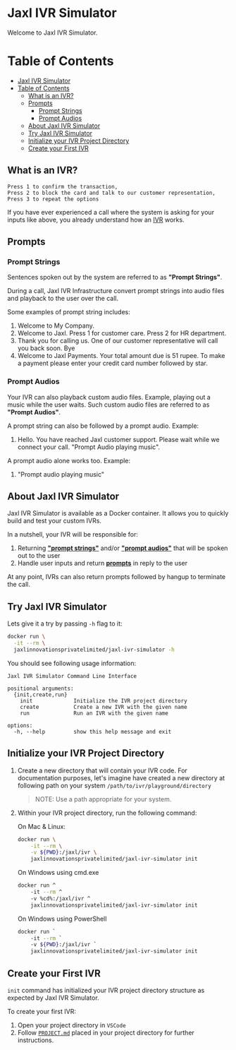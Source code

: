 # Jaxl IVR Simulator

Welcome to Jaxl IVR Simulator.

# Table of Contents

- [Jaxl IVR Simulator](#jaxl-ivr-simulator)
- [Table of Contents](#table-of-contents)
  - [What is an IVR?](#what-is-an-ivr)
  - [Prompts](#prompts)
    - [Prompt Strings](#prompt-strings)
    - [Prompt Audios](#prompt-audios)
  - [About Jaxl IVR Simulator](#about-jaxl-ivr-simulator)
  - [Try Jaxl IVR Simulator](#try-jaxl-ivr-simulator)
  - [Initialize your IVR Project Directory](#initialize-your-ivr-project-directory)
  - [Create your First IVR](#create-your-first-ivr)

## What is an IVR?

```
Press 1 to confirm the transaction,
Press 2 to block the card and talk to our customer representation,
Press 3 to repeat the options
```

If you have ever experienced a call where the system is asking for your inputs like above, you already understand how an [IVR](https://en.wikipedia.org/wiki/Interactive_voice_response) works.

## Prompts

### Prompt Strings

Sentences spoken out by the system are referred to as **"Prompt Strings"**.

During a call, Jaxl IVR Infrastructure convert prompt strings into audio files and playback to the user over the call.

Some examples of prompt string includes:

1. Welcome to My Company.
2. Welcome to Jaxl. Press 1 for customer care. Press 2 for HR department.
3. Thank you for calling us. One of our customer representative will call you back soon. Bye
4. Welcome to Jaxl Payments. Your total amount due is 51 rupee. To make a payment please enter your credit card number followed by star.

### Prompt Audios

Your IVR can also playback custom audio files. Example, playing out a music while the user waits. Such custom audio files are referred to as **"Prompt Audios"**.

A prompt string can also be followed by a prompt audio. Example:

1. Hello. You have reached Jaxl customer support. Please wait while we connect your call. "Prompt Audio playing music".

A prompt audio alone works too. Example:

1. "Prompt audio playing music"

## About Jaxl IVR Simulator

Jaxl IVR Simulator is available as a Docker container. It allows you to quickly build and test your custom IVRs.

In a nutshell, your IVR will be responsible for:

1. Returning [**"prompt strings"**](#prompt-strings) and/or [**"prompt audios"**](#prompt-audios) that will be spoken out to the user
2. Handle user inputs and return [**prompts**](#prompts) in reply to the user

At any point, IVRs can also return prompts followed by hangup to terminate the call.

## Try Jaxl IVR Simulator

Lets give it a try by passing `-h` flag to it:

```bash
docker run \
  -it --rm \
  jaxlinnovationsprivatelimited/jaxl-ivr-simulator -h
```

You should see following usage information:

```console
Jaxl IVR Simulator Command Line Interface

positional arguments:
  {init,create,run}
    init             Initialize the IVR project directory
    create           Create a new IVR with the given name
    run              Run an IVR with the given name

options:
  -h, --help         show this help message and exit
```

## Initialize your IVR Project Directory

1. Create a new directory that will contain your IVR code. For documentation purposes, let's imagine have created a new directory at following path on your system `/path/to/ivr/playground/directory`

   > NOTE: Use a path appropriate for your system.

2. Within your IVR project directory, run the following command:

   On Mac & Linux:

   ```bash
   docker run \
       -it --rm \
       -v ${PWD}:/jaxl/ivr \
       jaxlinnovationsprivatelimited/jaxl-ivr-simulator init
   ```

   On Windows using cmd.exe

   ```bash
   docker run ^
       -it --rm ^
       -v %cd%:/jaxl/ivr ^
       jaxlinnovationsprivatelimited/jaxl-ivr-simulator init
   ```

   On Windows using PowerShell

   ```bash
   docker run `
       -it --rm `
       -v ${PWD}:/jaxl/ivr `
       jaxlinnovationsprivatelimited/jaxl-ivr-simulator init
   ```

## Create your First IVR

`init` command has initialized your IVR project directory structure as expected by Jaxl IVR Simulator.

To create your first IVR:

1. Open your project directory in `VSCode`
2. Follow [`PROJECT.md`](./PROJECT.md) placed in your project directory for further instructions.
